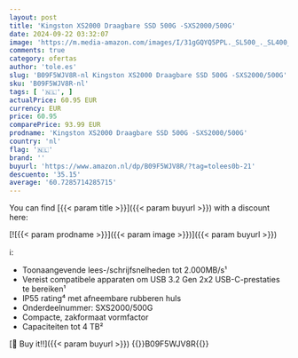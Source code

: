 ```yaml
---
layout: post
title: 'Kingston XS2000 Draagbare SSD 500G -SXS2000/500G'
date: 2024-09-22 03:32:07
image: 'https://m.media-amazon.com/images/I/31gGQYQ5PPL._SL500_._SL400_.jpg'
comments: true
category: ofertas
author: 'tole.es'
slug: 'B09F5WJV8R-nl Kingston XS2000 Draagbare SSD 500G -SXS2000/500G'
sku: 'B09F5WJV8R-nl'
tags: [ '🇳🇱', ]
actualPrice: 60.95 EUR
currency: EUR
price: 60.95
comparePrice: 93.99 EUR
prodname: 'Kingston XS2000 Draagbare SSD 500G -SXS2000/500G'
country: 'nl'
flag: '🇳🇱'
brand: ''
buyurl: 'https://www.amazon.nl/dp/B09F5WJV8R/?tag=tolees0b-21'
descuento: '35.15'
average: '60.7285714285715'
---
```


You can find [{{< param title >}}]({{< param buyurl >}}) with a discount here:

[![{{< param prodname >}}]({{< param image >}})]({{< param buyurl >}})

ℹ️:

- Toonaangevende lees-/schrijfsnelheden tot 2.000MB/s¹
- Vereist compatibele apparaten om USB 3.2 Gen 2x2 USB-C-prestaties te bereiken¹
- IP55 rating⁴ met afneembare rubberen huls
- Onderdeelnummer: SXS2000/500G
- Compacte, zakformaat vormfactor
- Capaciteiten tot 4 TB²

[🛒 Buy it!!]({{< param buyurl >}})
{{<world>}}B09F5WJV8R{{</world>}}
